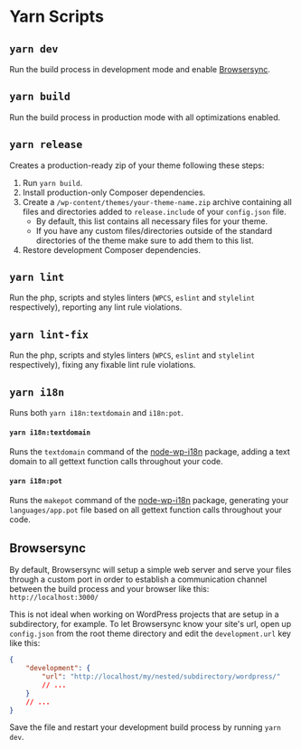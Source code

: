 # Yarn Scripts

## `yarn dev`

Run the build process in development mode and enable [Browsersync](#browsersync).

## `yarn build`

Run the build process in production mode with all optimizations enabled.

## `yarn release`

Creates a production-ready zip of your theme following these steps:
1. Run `yarn build`.
2. Install production-only Composer dependencies.
3. Create a `/wp-content/themes/your-theme-name.zip` archive containing all files and directories added to `release.include` of your `config.json` file.
   - By default, this list contains all necessary files for your theme.
   - If you have any custom files/directories outside of the standard directories of the theme make sure to add them to this list.
4. Restore development Composer dependencies.

## `yarn lint`

Run the php, scripts and styles linters (`WPCS`, `eslint` and `stylelint` respectively), reporting any lint rule violations.

## `yarn lint-fix`

Run the php, scripts and styles linters (`WPCS`, `eslint` and `stylelint` respectively), fixing any fixable lint rule violations.

## `yarn i18n`

Runs both `yarn i18n:textdomain` and `i18n:pot`.

#### `yarn i18n:textdomain`

Runs the `textdomain` command of the [node-wp-i18n](https://www.npmjs.com/package/node-wp-i18n) package, adding a text domain to all gettext function calls throughout your code.

#### `yarn i18n:pot`

Runs the `makepot` command of the [node-wp-i18n](https://www.npmjs.com/package/node-wp-i18n) package, generating your `languages/app.pot` file based on all gettext function calls throughout your code.

## Browsersync

By default, Browsersync will setup a simple web server and serve your files through a custom port in order to establish a communication channel between the build process and your browser like this:
`http://localhost:3000/`

This is not ideal when working on WordPress projects that are setup in a subdirectory, for example.
To let Browsersync know your site's url, open up `config.json` from the root theme directory and edit the `development.url` key like this:
```json
{
    "development": {
        "url": "http://localhost/my/nested/subdirectory/wordpress/"
        // ...
    }
    // ...
}
```
Save the file and restart your development build process by running `yarn dev`.
